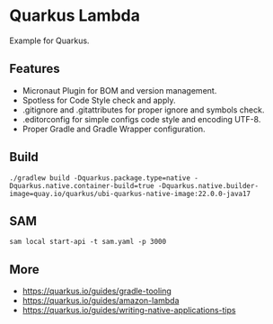 # Quarkus Lambda

Example for Quarkus.

## Features
- Micronaut Plugin for BOM and version management.
- Spotless for Code Style check and apply.
- .gitignore and .gitattributes for proper ignore and symbols check.
- .editorconfig for simple configs code style and encoding UTF-8.
- Proper Gradle and Gradle Wrapper configuration.

## Build

```shell
./gradlew build -Dquarkus.package.type=native -Dquarkus.native.container-build=true -Dquarkus.native.builder-image=quay.io/quarkus/ubi-quarkus-native-image:22.0.0-java17
```

## SAM

```shell
sam local start-api -t sam.yaml -p 3000
```

## More
- https://quarkus.io/guides/gradle-tooling
- https://quarkus.io/guides/amazon-lambda
- https://quarkus.io/guides/writing-native-applications-tips